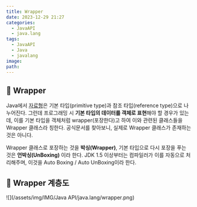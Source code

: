 ```yaml
---
title: Wrapper
date: 2023-12-29 21:27
categories:
  - JavaAPI
  - java.lang
tags:
  - JavaAPI
  - Java
  - javalang
image: 
path:
---
```


## 🌈 Wrapper
Java에서 [자료형](https://sonjh919.github.io/posts/자료형)은 기본 타입(primitive type)과 참조 타입(reference type)으로 나누어진다. 그런데 프로그래밍 시 **기본 타입의 데이터를 객체로 표현**해야 할 경우가 있는데, 이를 기본 타입을 객체처럼 wrapper(포장한다)고 하여 이와 관련된 클래스들을 Wrapper 클래스라 칭한다. 공식문서를 찾아보니, 실제로 Wrapper 클래스가 존재하는 것은 아니다.

Wrapper 클래스로 포장하는 것을 **박싱(Wrapper)**, 기본 타입으로 다시 포장을 푸는 것은 **언박싱(UnBoxing)** 이라 한다. JDK 1.5 이상부터는 컴파일러가 이를 자동으로 처리해주며, 이것을 Auto Boxing / Auto UnBoxing이라 한다.
## 🌈 Wrapper 계층도
![](/assets/img/IMG/Java API/java.lang/wrapper.png)